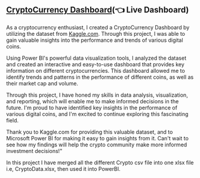 ## [CryptoCurrency Dashboard](https://app.powerbi.com/view?r=eyJrIjoiYjVmYWE3OTMtMzYyYi00OWQ5LWE5ODctMDEwNTVmNTNmNmJiIiwidCI6Ijg5M2VlMDNiLTdjYzAtNDhkZi04NjM2LWFiNzE1MzU5MmFlYiJ9&pageName=ReportSection)(👈 Live Dashboard)
 
 As a cryptocurrency enthusiast, I created a CryptoCurrency Dashboard by utilizing the dataset from [Kaggle.com](https://www.kaggle.com/datasets/sudalairajkumar/cryptocurrencypricehistory?resource=download). Through this project, I was able to gain valuable insights into the performance and trends of various digital coins.

Using Power BI's powerful data visualization tools, I analyzed the dataset and created an interactive and easy-to-use dashboard that provides key information on different cryptocurrencies. This dashboard allowed me to identify trends and patterns in the performance of different coins, as well as their market cap and volume.

Through this project, I have honed my skills in data analysis, visualization, and reporting, which will enable me to make informed decisions in the future. I'm proud to have identified key insights in the performance of various digital coins, and I'm excited to continue exploring this fascinating field.

Thank you to Kaggle.com for providing this valuable dataset, and to Microsoft Power BI for making it easy to gain insights from it. Can't wait to see how my findings will help the crypto community make more informed investment decisions!"

 In this project I have merged all the different Crypto csv file into one xlsx file i.e, CryptoData.xlsx, then used it into PowerBI.
